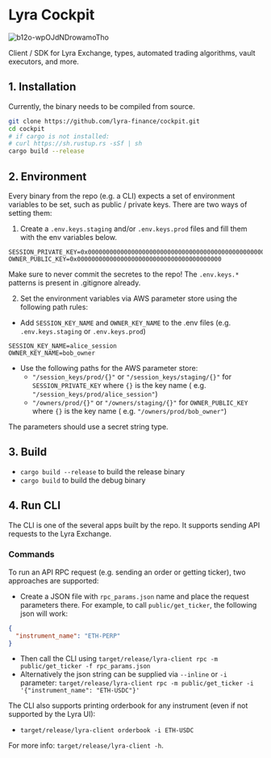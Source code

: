 # Lyra Cockpit

![b12o-wpOJdNDrowamoTho](https://github.com/lyra-finance/cockpit/assets/46257136/2ebcb497-1f73-45cc-96fd-952f2f70a454)

Client / SDK for Lyra Exchange, types, automated trading algorithms, vault executors, and more.

## 1. Installation

Currently, the binary needs to be compiled from source.

```bash
git clone https://github.com/lyra-finance/cockpit.git
cd cockpit
# if cargo is not installed:
# curl https://sh.rustup.rs -sSf | sh
cargo build --release
```

## 2. Environment

Every binary from the repo (e.g. a CLI) expects a set of environment variables to be set,
such as public / private keys. There are two ways of setting them:

1. Create a `.env.keys.staging` and/or `.env.keys.prod` files and fill them with the env variables below.

```dotenv
SESSION_PRIVATE_KEY=0x0000000000000000000000000000000000000000000000000000000000000000
OWNER_PUBLIC_KEY=0x0000000000000000000000000000000000000000
```

Make sure to never commit the secretes to the repo! The `.env.keys.*` patterns is present in .gitignore already.

2. Set the environment variables via AWS parameter store using the following path rules:

- Add `SESSION_KEY_NAME` and `OWNER_KEY_NAME` to the .env files (e.g. `.env.keys.staging` or `.env.keys.prod`)

```dotenv
SESSION_KEY_NAME=alice_session
OWNER_KEY_NAME=bob_owner
```

- Use the following paths for the AWS parameter store:
    - `"/session_keys/prod/{}"` or `"/session_keys/staging/{}"` for `SESSION_PRIVATE_KEY` where `{}` is the key name (
      e.g. `"/session_keys/prod/alice_session"`)
    - `"/owners/prod/{}"` or `"/owners/staging/{}"` for `OWNER_PUBLIC_KEY` where `{}` is the key name (
      e.g. `"/owners/prod/bob_owner"`)

The parameters should use a secret string type.

## 3. Build

- `cargo build --release` to build the release binary
- `cargo build` to build the debug binary

## 4. Run CLI

The CLI is one of the several apps built by the repo. It supports sending API requests to the Lyra Exchange.

### Commands

To run an API RPC request (e.g. sending an order or getting ticker), two approaches are supported:

- Create a JSON file with `rpc_params.json` name and place the request parameters there. For example, to
  call `public/get_ticker`, the following json will work:

```json
{
  "instrument_name": "ETH-PERP"
}
```

- Then call the CLI using `target/release/lyra-client rpc -m public/get_ticker -f rpc_params.json`
- Alternatively the json string can be supplied via `--inline` or `-i`
  parameter: `target/release/lyra-client rpc -m public/get_ticker -i '{"instrument_name": "ETH-USDC"}'`

The CLI also supports printing orderbook for any instrument (even if not supported by the Lyra UI):

- `target/release/lyra-client orderbook -i ETH-USDC`

For more info: `target/release/lyra-client -h`.

